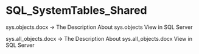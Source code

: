 # SQL_SystemTables_Shared
sys.objects.docx -> The Description About sys.objects View in SQL Server

sys.all_objects.docx -> The Description About sys.all_objects.docx View in SQL Server

